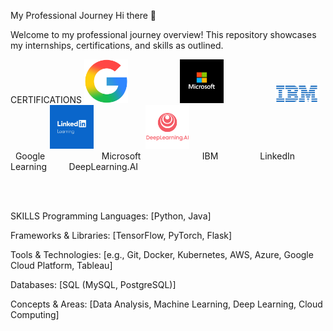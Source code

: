 My Professional Journey
Hi there 👋

Welcome to my professional journey overview! This repository showcases my internships, certifications, and skills as outlined.

CERTIFICATIONS
<img src="assets/google.png" alt="Google Logo" width="70">                     <img src="assets/microsoft.jpg" alt="Microsoft Logo" width="70">                     <img src="assets/ibm.png" alt="IBM Logo" width="70">                   <img src="assets/ll.jpg" alt="LinkedIn Learning Logo" width="70">                     <img src="assets/deepLearning.ai" alt="DeepLearning.AI Logo" width="70">
<br>
  Google                       Microsoft                         IBM                 LinkedIn Learning         DeepLearning.AI
<br>

<br><br>

SKILLS
Programming Languages: [Python, Java]

Frameworks & Libraries: [TensorFlow, PyTorch, Flask]

Tools & Technologies: [e.g., Git, Docker, Kubernetes, AWS, Azure, Google Cloud Platform, Tableau]

Databases: [SQL (MySQL, PostgreSQL)]

Concepts & Areas: [Data Analysis, Machine Learning, Deep Learning, Cloud Computing]

<br><br>
